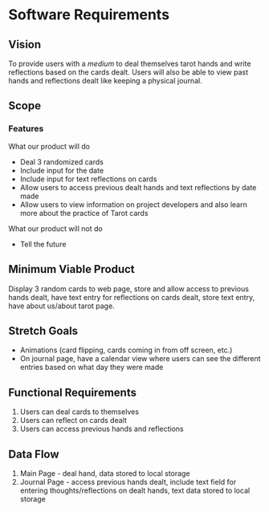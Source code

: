 # Software Requirements

## Vision

To provide users with a *medium* to deal themselves tarot hands and write reflections based on the cards dealt. Users will also be able to view past hands and reflections dealt like keeping a physical journal. 

## Scope

### Features

What our product will do

- Deal 3 randomized cards
- Include input for the date
- Include input for text reflections on cards
- Allow users to access previous dealt hands and text reflections by date made
- Allow users to view information on project developers and also learn more about the practice of Tarot cards

What our product will not do

- Tell the future

## Minimum Viable Product

Display 3 random cards to web page, store and allow access to previous hands dealt, have text entry for reflections on cards dealt, store text entry, have about us/about tarot page.

## Stretch Goals

- Animations (card flipping, cards coming in from off screen, etc.)
- On journal page, have a calendar view where users can see the different entries based on what day they were made

## Functional Requirements

1. Users can deal cards to themselves
1. Users can reflect on cards dealt
1. Users can access previous hands and reflections

## Data Flow

1. Main Page - deal hand, data stored to local storage
2. Journal Page - access previous hands dealt, include text field for entering thoughts/reflections on dealt hands, text data stored to local storage
